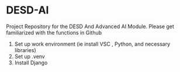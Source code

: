 # DESD-AI
Project Repository for the DESD And Advanced AI Module. Please get familiarized with the functions in Github

1. Set up work environment (ie install VSC , Python, and necessary libraries)
2. Set up .venv
3. Install Django
